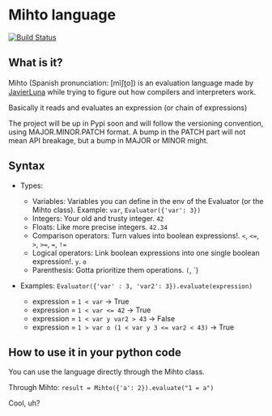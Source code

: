 # Mihto language 
[![Build Status](https://travis-ci.org/OrbitalAds/Mihto.svg?branch=master)](https://travis-ci.org/OrbitalAds/Mihto)

## What is it?

Mihto (Spanish pronunciation: [mĩʃt̪o]) is an evaluation language made by [JavierLuna](https://github.com/JavierLuna/mihto) while trying to figure out how compilers and interpreters work.

Basically it reads and evaluates an expression (or chain of expressions) 

The project will be up in Pypi soon and will follow the versioning convention,
using MAJOR.MINOR.PATCH format. A bump in the PATCH part will not mean API breakage, but a bump in MAJOR or MINOR might.

## Syntax

* Types:
    * Variables: Variables you can define in the env of the Evaluator (or the Mihto class). Example: `var`, `Evaluator({'var': 3})`
    * Integers: Your old and trusty integer. `42`
    * Floats: Like more precise integers. `42.34`
    * Comparison operators: Turn values into boolean expressions!. `<`, `<=`, `>`, `>=`, `=`, `!=`
    * Logical operators: Link boolean expressions into one single boolean expression!. `y`. `o`
    * Parenthesis: Gotta prioritize them operations. `(`, `)

* Examples: `Evaluator({'var' : 3, 'var2': 3}).evaluate(expression)`
    * expression = `1 < var` -> True
    * expression = `1 < var <= 42` -> True
    * expression = `1 < var y var2 > 43` -> False
    * expression = `1 > var o (1 < var y 3 <= var2 < 43)` -> True

## How to use it in your python code

You can use the language directly through the Mihto class.

Through Mihto:
`result = Mihto({'a': 2}).evaluate("1 = a")`

Cool, uh?
